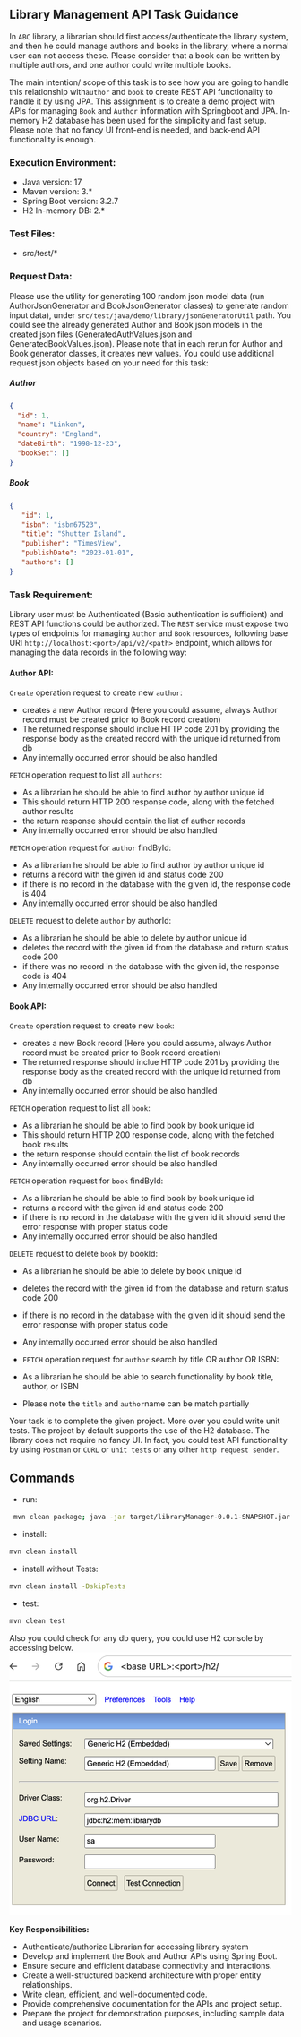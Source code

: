 ## Library Management API Task Guidance

In ``ABC`` library, a librarian should first access/authenticate the library system, and 
then he could manage authors and books in the library, where a normal user can not access these.
Please consider that a book can be written by multiple authors, and one author could
write multiple books.

The main intention/ scope of this task is to see how you are going to handle this relationship with`author` and `book` 
to create REST API functionality to handle it by using JPA.
This assignment is to create a demo project with APIs for managing `Book` and `Author` information with 
Springboot and JPA.
In-memory H2 database has been used for the simplicity and fast setup.
Please note that no fancy UI front-end is needed, and back-end API functionality is enough.

### Execution Environment:
- Java version: 17
- Maven version: 3.*
- Spring Boot version: 3.2.7
- H2 In-memory DB: 2.*

### Test Files:
- src/test/*

### Request Data:
Please use the utility for generating 100 random json model data (run AuthorJsonGenerator and BookJsonGenerator classes)
to generate random input data), under  `src/test/java/demo/library/jsonGeneratorUtil` path.
You could see the already generated Author and Book json models in the created json files (GeneratedAuthValues.json and
GeneratedBookValues.json).
Please note that in each rerun for Author and Book generator classes, it creates new values.
You could use additional request json objects based on your need for this task:
 
##### Author
```json
{
  "id": 1,
  "name": "Linkon",
  "country": "England",
  "dateBirth": "1998-12-23",
  "bookSet": []
}
```

##### Book
```json
{
   "id": 1,
   "isbn": "isbn67523",
   "title": "Shutter Island",
   "publisher": "TimesView",
   "publishDate": "2023-01-01",
   "authors": []
}
```

### Task Requirement:
Library user must be Authenticated (Basic authentication is sufficient) and REST API functions could be authorized.
The `REST` service must expose two types of endpoints for managing `Author` and `Book` resources, following base URI `http://localhost:<port>/api/v2/<path>` endpoint, which allows for managing the data records in the following way:

#### Author API:

`Create` operation request to create new `author`:
* creates a new Author record (Here you could assume, always Author record must be created prior to Book record creation)
* The returned response should inclue HTTP code 201 by providing the response body as the created record with the unique
  id returned from db
* Any internally occurred error should be also handled

`FETCH` operation request to list all `authors`:
* As a librarian  he should be able to find author by author unique id
* This should return HTTP 200 response code, along with the fetched author results
* the return response should contain the list of author records 
* Any internally occurred error should be also handled

`FETCH` operation request for `author` findById:
* As a librarian he should be able to find author by author unique id 
* returns a record with the given id and status code 200
* if there is no record in the database with the given id, the response code is 404
* Any internally occurred error should be also handled


`DELETE` request to delete `author` by authorId:
* As a librarian he should be able to delete by author unique id
* deletes the record with the given id from the database and return status code 200
* if there was no record in the database with the given id, the response code is 404
* Any internally occurred error should be also handled

#### Book API:

`Create` operation request to create new `book`:
* creates a new Book record (Here you could assume, always Author record must be created prior to Book record creation)
* The returned response should inclue HTTP code 201 by providing the response body as the created record with the unique
  id returned from db
* Any internally occurred error should be also handled

`FETCH` operation request to list all `book`:
* As a librarian  he should be able to find book by book unique id
* This should return HTTP 200 response code, along with the fetched book results
* the return response should contain the list of book records
* Any internally occurred error should be also handled

`FETCH` operation request for `book` findById:
* As a librarian he should be able to find book by book unique id
* returns a record with the given id and status code 200
* if there is no record in the database with the given id it should send the error response with proper status code
* Any internally occurred error should be also handled

`DELETE` request to delete `book` by bookId:
* As a librarian he should be able to delete by book unique id
* deletes the record with the given id from the database and return status code 200
* if there is no record in the database with the given id it should send the error response with proper status code
* Any internally occurred error should be also handled

* `FETCH` operation request for `author` search by title OR author OR ISBN:
* As a librarian he should be able to search functionality by book title, author, or ISBN
* Please note the `title` and `author`name can be match partially

Your task is to complete the given project. More over you could write unit tests. 
The project by default supports the use of the H2 database.
The library does not require no fancy UI. In fact, you could test API functionality by using `Postman` or `CURL` or `unit tests` or any other `http request sender`.
## Commands
- run: 
```bash
 mvn clean package; java -jar target/libraryManager-0.0.1-SNAPSHOT.jar
```
- install: 
```bash
mvn clean install
```
- install without Tests:
```bash
mvn clean install -DskipTests
```
- test: 
```bash
mvn clean test
```

Also you could check for any db query, you could use H2 console by accessing below. 
![](src/main/resources/static/h2db.png)


**Key Responsibilities:**

- Authenticate/authorize Librarian for accessing library system
- Develop and implement the Book and Author APIs using Spring Boot.
- Ensure secure and efficient database connectivity and interactions.
- Create a well-structured backend architecture with proper entity relationships.
- Write clean, efficient, and well-documented code.
- Provide comprehensive documentation for the APIs and project setup.
- Prepare the project for demonstration purposes, including sample data and usage scenarios.



